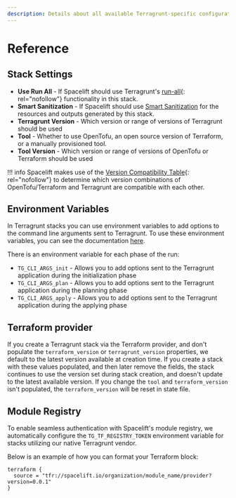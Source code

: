 ```yaml
---
description: Details about all available Terragrunt-specific configuration options.
---
```


# Reference

## Stack Settings

- **Use Run All** - If Spacelift should use Terragrunt's [run-all](https://terragrunt.gruntwork.io/docs/features/execute-terraform-commands-on-multiple-units-at-once/#the-run-all-command){: rel="nofollow"} functionality in this stack.
- **Smart Sanitization** - If Spacelift should use [Smart Sanitization](../terraform/resource-sanitization.md#smart-sanitization) for the resources and outputs generated by this stack.
- **Terragrunt Version** - Which version or range of versions of Terragrunt should be used
- **Tool** - Whether to use OpenTofu, an open source version of Terraform, or a manually provisioned tool.
- **Tool Version** - Which version or range of versions of OpenTofu or Terraform should be used

!!! info
    Spacelift makes use of the [Version Compatibility Table](https://docs.gruntwork.io/guides/stay-up-to-date/terraform/terraform-12/version-compatibility-table/){: rel="nofollow"} to determine which version combinations of OpenTofu/Terraform and Terragrunt are compatible with each other.

## Environment Variables

In Terragrunt stacks you can use environment variables to add options to the command line arguments sent to Terragrunt. To use these environment variables, you can see the documentation [here](../../concepts/configuration/environment.md).

There is an environment variable for each phase of the run:

- `TG_CLI_ARGS_init` - Allows you to add options sent to the Terragrunt application during the initialization phase
- `TG_CLI_ARGS_plan` - Allows you to add options sent to the Terragrunt application during the planning phase
- `TG_CLI_ARGS_apply` - Allows you to add options sent to the Terragrunt application during the applying phase

## Terraform provider

If you create a Terragrunt stack via the Terraform provider, and don't populate the `terraform_version` or `terragrunt_version` properties, we default to the latest version available at creation time. If you create a stack with these values populated, and then later remove the fields, the stack continues to use the version set during stack creation, and doesn't update to the latest available version.
If you change the `tool` and `terraform_version` isn't populated, the `terraform_version` will be reset in state file.

## Module Registry

To enable seamless authentication with Spacelift's module registry, we automatically configure the `TG_TF_REGISTRY_TOKEN` environment variable for stacks utilizing our native Terragrunt vendor.

Below is an example of how you can format your Terraform block:

```text
terraform {
  source = "tfr://spacelift.io/organization/module_name/provider?version=0.0.1"
}
```

